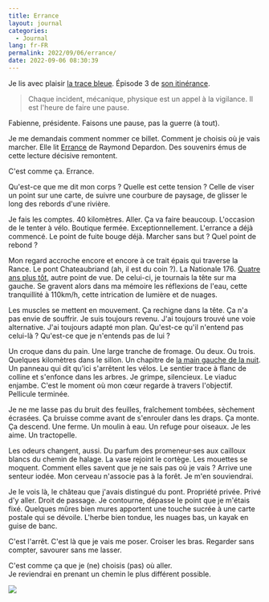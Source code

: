 ```yaml
---
title: Errance
layout: journal
categories:
  - Journal
lang: fr-FR
permalink: 2022/09/06/errance/
date: 2022-09-06 08:30:39
---
```


Je lis avec plaisir [la trace bleue]. Épisode 3 de [son itinérance](/2022/07/29/autostop-bourdeaux-crest/).

> Chaque incident, mécanique, physique est un appel à la vigilance. Il est l'heure de faire une pause.

Fabienne, présidente. Faisons une pause, pas la guerre (à tout).

Je me demandais comment nommer ce billet. Comment je choisis où je vais marcher. Elle lit [Errance] de Raymond Depardon. Des souvenirs émus de cette lecture décisive remontent.

C'est comme ça. Errance.

Qu'est-ce que me dit mon corps ? Quelle est cette tension ? Celle de viser un point sur une carte, de suivre une courbure de paysage, de glisser le long des rebords d'une rivière.

Je fais les comptes. 40 kilomètres. Aller. Ça va faire beaucoup. L'occasion de le tenter à vélo. Boutique fermée. Exceptionnellement. L'errance a déjà commencé. Le point de fuite bouge déjà. Marcher sans but ? Quel point de rebond ?

Mon regard accroche encore et encore à ce trait épais qui traverse la Rance. Le pont Chateaubriand (ah, il est du coin ?). La Nationale 176. [Quatre ans plus tôt](https://estcequecestdutravail.xyz/parcours/#2018-09), autre point de vue. De celui-ci, je tournais la tête sur ma gauche. Se gravent alors dans ma mémoire les réflexions de l'eau, cette tranquillité à 110km/h, cette intrication de lumière et de nuages.

Les muscles se mettent en mouvement. Ça rechigne dans la tête. Ça n'a pas envie de souffrir. Je suis toujours revenu. J'ai toujours trouvé une voie alternative. J'ai toujours adapté mon plan. Qu'est-ce qu'il n'entend pas celui-là ? Qu'est-ce que je n'entends pas de lui ?

Un croque dans du pain. Une large tranche de fromage. Ou deux. Ou trois. Quelques kilomètres dans le sillon. Un chapitre de [la main gauche de la nuit]. Un panneau qui dit qu'ici s'arrêtent les vélos. Le sentier trace à flanc de colline et s'enfonce dans les arbres. Je grimpe, silencieux. Le viaduc enjambe. C'est le moment où mon cœur regarde à travers l'objectif. Pellicule terminée.

Je ne me lasse pas du bruit des feuilles, fraîchement tombées, sèchement écrasées. Ça bruisse comme avant de s'enrouler dans les draps. Ça monte. Ça descend. Une ferme. Un moulin à eau. Un refuge pour oiseaux. Je les aime. Un tractopelle.

Les odeurs changent, aussi. Du parfum des promeneur·ses aux cailloux blancs du chemin de halage. La vase rejoint le cortège. Les mouettes se moquent. Comment elles savent que je ne sais pas où je vais ? Arrive une senteur iodée. Mon cerveau n'associe pas à la forêt. Je m'en souviendrai.

Je le vois là, le château que j'avais distingué du pont. Propriété privée. Privé d'y aller. Droit de passage. Je contourne, dépasse le point que je m'étais fixé. Quelques mûres bien mures apportent une touche sucrée à une carte postale qui se dévoile. L'herbe bien tondue, les nuages bas, un kayak en guise de banc.

C'est l'arrêt. C'est là que je vais me poser. Croiser les bras. Regarder sans compter, savourer sans me lasser.

C'est comme ça que je (ne) choisis (pas) où aller.\
Je reviendrai en prenant un chemin le plus différent possible.

![](/images/2022/09/pont-chateaubriand.jpg)



[la trace bleue]: https://latracebleue.net/
[Errance]: https://www.editionspoints.com/ouvrage/errance-raymond-depardon/9782020604192
[la main gauche de la nuit]: https://fr.wikipedia.org/wiki/La_Main_gauche_de_la_nuit